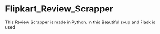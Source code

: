 # Flipkart_Review_Scrapper
This Review Scrapper is made in Python.
In this Beautiful soup and Flask is used
